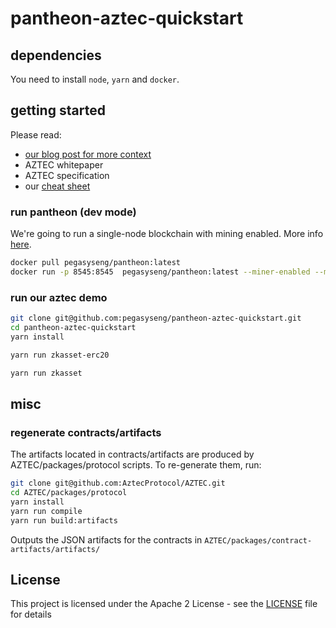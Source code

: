 # pantheon-aztec-quickstart

## dependencies

You need to install `node`, `yarn` and `docker`. 

## getting started

Please read: 
- [our blog post for more context](https://pegasys.tech)
- AZTEC whitepaper 
- AZTEC specification
- our [cheat sheet](aztec_cheatsheet.pdf)

### run pantheon (dev mode)

We're going to run a single-node blockchain with mining enabled. More info [here](https://docs.pantheon.pegasys.tech/en/stable/Getting-Started/Run-Docker-Image/).
```bash
docker pull pegasyseng/pantheon:latest
docker run -p 8545:8545  pegasyseng/pantheon:latest --miner-enabled --miner-coinbase fe3b557e8fb62b89f4916b721be55ceb828dbd73 --rpc-http-cors-origins="all"  --rpc-http-enabled --network=dev
```

### run our aztec demo

```bash
git clone git@github.com:pegasyseng/pantheon-aztec-quickstart.git
cd pantheon-aztec-quickstart
yarn install
```
```bash
yarn run zkasset-erc20
```
```bash
yarn run zkasset
```


## misc

### regenerate contracts/artifacts

The artifacts located in contracts/artifacts are produced by AZTEC/packages/protocol scripts.
To re-generate them, run:
```bash
git clone git@github.com:AztecProtocol/AZTEC.git
cd AZTEC/packages/protocol
yarn install
yarn run compile
yarn run build:artifacts
```
Outputs the JSON artifacts for the contracts in `AZTEC/packages/contract-artifacts/artifacts/`


## License

This project is licensed under the Apache 2 License - see the [LICENSE](LICENSE) file for details